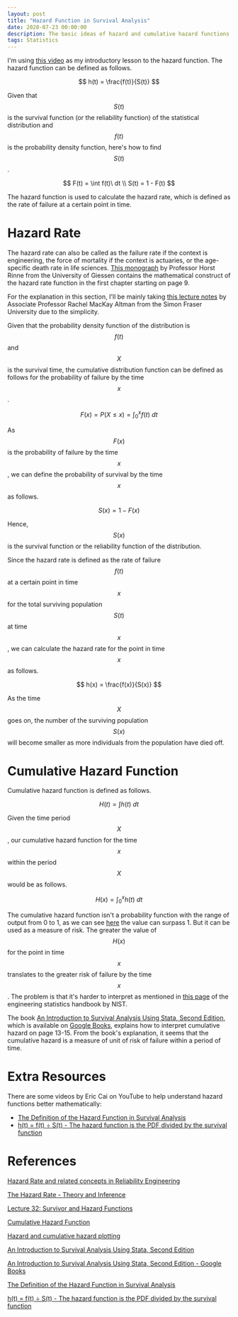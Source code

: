 ```yaml
---
layout: post
title: "Hazard Function in Survival Analysis"
date: 2020-07-23 00:00:00
description: The basic ideas of hazard and cumulative hazard functions in survival analysis
tags: Statistics
---
```


I'm using [this video](https://www.youtube.com/watch?v=0a-BF036Di4) as my introductory lesson to the hazard function. The hazard function can be defined as follows.

$$
h(t) = \frac{f(t)}{S(t)}
$$

Given that $$S(t)$$ is the survival function (or the reliability function) of the statistical distribution and $$f(t)$$ is the probability density function, here's how to find $$S(t)$$.

$$
F(t) = \int f(t)\ dt \\
S(t) = 1 - F(t)
$$

The hazard function is used to calculate the hazard rate, which is defined as the rate of failure at a certain point in time.

# Hazard Rate

The hazard rate can also be called as the failure rate if the context is engineering, the force of mortality if the context is actuaries, or the age-specific death rate in life sciences. [This monograph](http://geb.uni-giessen.de/geb/volltexte/2014/10793/pdf/RinneHorst_hazardrate_2014.pdf) by Professor Horst Rinne from the University of Giessen contains the mathematical construct of the hazard rate function in the first chapter starting on page 9.

For the explanation in this section, I'll be mainly taking [this lecture notes](http://people.stat.sfu.ca/~raltman/stat402/402L32.pdf) by Associate Professor Rachel MacKay Altman from the Simon Fraser University due to the simplicity.

Given that the probability density function of the distribution is $$f(t)$$ and $$X$$ is the survival time, the cumulative distribution function can be defined as follows for the probability of failure by the time $$x$$.

$$
F(x) = P(X \leq x) = \int_{0}^{x} f(t)\ dt
$$

As $$F(x)$$ is the probability of failure by the time $$x$$, we can define the probability of survival by the time $$x$$ as follows.

$$
S(x) = 1 - F(x)
$$

Hence, $$S(x)$$ is the survival function or the reliability function of the distribution.

Since the hazard rate is defined as the rate of failure $$f(t)$$ at a certain point in time $$x$$ for the total surviving population $$S(t)$$ at time $$x$$, we can calculate the hazard rate for the point in time $$x$$ as follows.

$$
h(x) = \frac{f(x)}{S(x)}
$$

As the time $$X$$ goes on, the number of the surviving population $$S(x)$$ will become smaller as more individuals from the population have died off.

# Cumulative Hazard Function

Cumulative hazard function is defined as follows.

$$
H(t) = \int h(t)\ dt
$$

Given the time period $$X$$, our cumulative hazard function for the time $$x$$ within the period $$X$$ would be as follows.

$$
H(x) = \int_{0}^{x} h(t)\ dt
$$

The cumulative hazard function isn't a probability function with the range of output from 0 to 1, as we can see [here](http://www.mathwave.com/help/easyfit/html/analyses/graphs/cumulative_hazard.html) the value can surpass 1. But it can be used as a measure of risk. The greater the value of $$H(x)$$ for the point in time $$x$$ translates to the greater risk of failure by the time $$x$$. The problem is that it's harder to interpret as mentioned in [this page](https://www.itl.nist.gov/div898/handbook/apr/section2/apr222.htm) of the engineering statistics handbook by NIST.

The book [An Introduction to Survival Analysis Using Stata, Second Edition](https://www.stata.com/bookstore/survival-analysis-stata-introduction/), which is available on [Google Books](https://books.google.de/books?id=xttbn0a-QR8C&printsec=frontcover&hl=de#v=onepage&q&f=false), explains how to interpret cumulative hazard on page 13-15. From the book's explanation, it seems that the cumulative hazard is a measure of unit of risk of failure within a period of time.

# Extra Resources

There are some videos by Eric Cai on YouTube to help understand hazard functions better mathematically:

- [The Definition of the Hazard Function in Survival Analysis](https://www.youtube.com/watch?v=KM23TDz75Fs)
- [h(t) = f(t) ÷ S(t) - The hazard function is the PDF divided by the survival function](https://www.youtube.com/watch?v=o2DWODTs3xo)

# References

[Hazard Rate and related concepts in Reliability Engineering](https://www.youtube.com/watch?v=0a-BF036Di4)

[The Hazard Rate - Theory and Inference](http://geb.uni-giessen.de/geb/volltexte/2014/10793/pdf/RinneHorst_hazardrate_2014.pdf)

[Lecture 32: Survivor and Hazard Functions](http://people.stat.sfu.ca/~raltman/stat402/402L32.pdf)

[Cumulative Hazard Function](http://www.mathwave.com/help/easyfit/html/analyses/graphs/cumulative_hazard.html)

[Hazard and cumulative hazard plotting](https://www.itl.nist.gov/div898/handbook/apr/section2/apr222.htm)

[An Introduction to Survival Analysis Using Stata, Second Edition](https://www.stata.com/bookstore/survival-analysis-stata-introduction/)

[An Introduction to Survival Analysis Using Stata, Second Edition - Google Books](https://books.google.de/books?id=xttbn0a-QR8C&printsec=frontcover&hl=de#v=onepage&q&f=false)

[The Definition of the Hazard Function in Survival Analysis](https://www.youtube.com/watch?v=KM23TDz75Fs)

[h(t) = f(t) ÷ S(t) - The hazard function is the PDF divided by the survival function](https://www.youtube.com/watch?v=o2DWODTs3xo)
